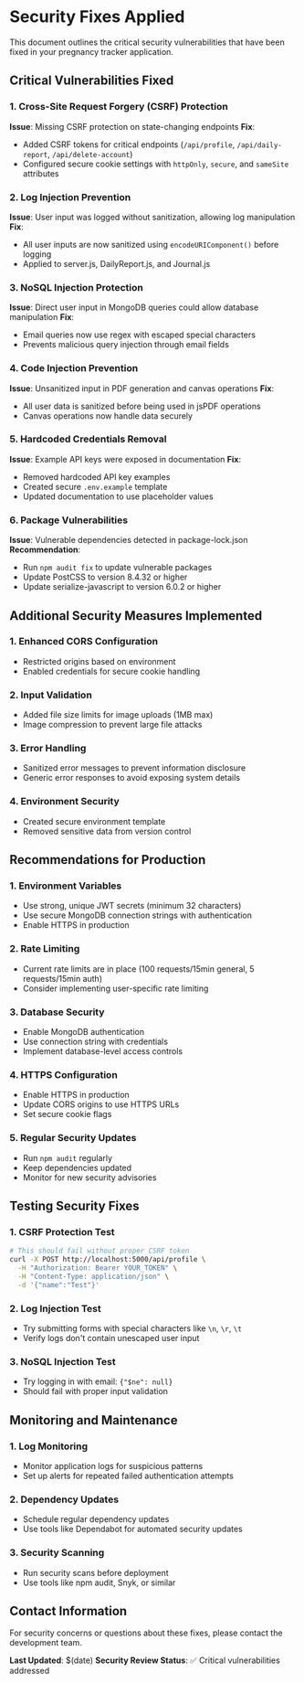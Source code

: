 # Security Fixes Applied

This document outlines the critical security vulnerabilities that have been fixed in your pregnancy tracker application.

## Critical Vulnerabilities Fixed

### 1. Cross-Site Request Forgery (CSRF) Protection
**Issue**: Missing CSRF protection on state-changing endpoints
**Fix**: 
- Added CSRF tokens for critical endpoints (`/api/profile`, `/api/daily-report`, `/api/delete-account`)
- Configured secure cookie settings with `httpOnly`, `secure`, and `sameSite` attributes

### 2. Log Injection Prevention
**Issue**: User input was logged without sanitization, allowing log manipulation
**Fix**: 
- All user inputs are now sanitized using `encodeURIComponent()` before logging
- Applied to server.js, DailyReport.js, and Journal.js

### 3. NoSQL Injection Protection
**Issue**: Direct user input in MongoDB queries could allow database manipulation
**Fix**: 
- Email queries now use regex with escaped special characters
- Prevents malicious query injection through email fields

### 4. Code Injection Prevention
**Issue**: Unsanitized input in PDF generation and canvas operations
**Fix**: 
- All user data is sanitized before being used in jsPDF operations
- Canvas operations now handle data securely

### 5. Hardcoded Credentials Removal
**Issue**: Example API keys were exposed in documentation
**Fix**: 
- Removed hardcoded API key examples
- Created secure `.env.example` template
- Updated documentation to use placeholder values

### 6. Package Vulnerabilities
**Issue**: Vulnerable dependencies detected in package-lock.json
**Recommendation**: 
- Run `npm audit fix` to update vulnerable packages
- Update PostCSS to version 8.4.32 or higher
- Update serialize-javascript to version 6.0.2 or higher

## Additional Security Measures Implemented

### 1. Enhanced CORS Configuration
- Restricted origins based on environment
- Enabled credentials for secure cookie handling

### 2. Input Validation
- Added file size limits for image uploads (1MB max)
- Image compression to prevent large file attacks

### 3. Error Handling
- Sanitized error messages to prevent information disclosure
- Generic error responses to avoid exposing system details

### 4. Environment Security
- Created secure environment template
- Removed sensitive data from version control

## Recommendations for Production

### 1. Environment Variables
- Use strong, unique JWT secrets (minimum 32 characters)
- Use secure MongoDB connection strings with authentication
- Enable HTTPS in production

### 2. Rate Limiting
- Current rate limits are in place (100 requests/15min general, 5 requests/15min auth)
- Consider implementing user-specific rate limiting

### 3. Database Security
- Enable MongoDB authentication
- Use connection string with credentials
- Implement database-level access controls

### 4. HTTPS Configuration
- Enable HTTPS in production
- Update CORS origins to use HTTPS URLs
- Set secure cookie flags

### 5. Regular Security Updates
- Run `npm audit` regularly
- Keep dependencies updated
- Monitor for new security advisories

## Testing Security Fixes

### 1. CSRF Protection Test
```bash
# This should fail without proper CSRF token
curl -X POST http://localhost:5000/api/profile \
  -H "Authorization: Bearer YOUR_TOKEN" \
  -H "Content-Type: application/json" \
  -d '{"name":"Test"}'
```

### 2. Log Injection Test
- Try submitting forms with special characters like `\n`, `\r`, `\t`
- Verify logs don't contain unescaped user input

### 3. NoSQL Injection Test
- Try logging in with email: `{"$ne": null}`
- Should fail with proper input validation

## Monitoring and Maintenance

### 1. Log Monitoring
- Monitor application logs for suspicious patterns
- Set up alerts for repeated failed authentication attempts

### 2. Dependency Updates
- Schedule regular dependency updates
- Use tools like Dependabot for automated security updates

### 3. Security Scanning
- Run security scans before deployment
- Use tools like npm audit, Snyk, or similar

## Contact Information

For security concerns or questions about these fixes, please contact the development team.

**Last Updated**: $(date)
**Security Review Status**: ✅ Critical vulnerabilities addressed